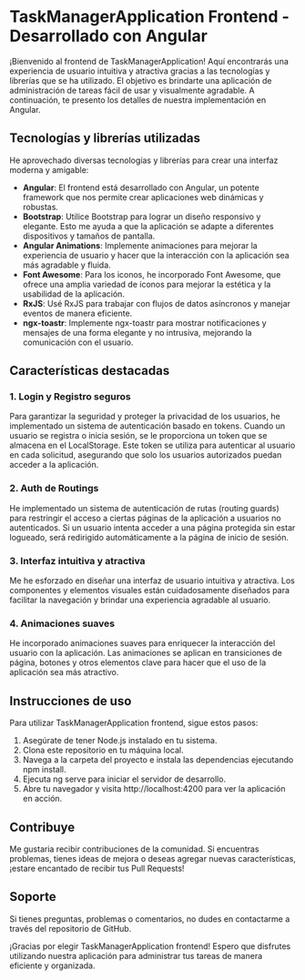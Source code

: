 # TaskManagerApplication Frontend - Desarrollado con Angular
¡Bienvenido al frontend de TaskManagerApplication! Aquí encontrarás una experiencia de usuario intuitiva y atractiva gracias a las tecnologías y librerías que se ha utilizado. El objetivo es brindarte una aplicación de administración de tareas fácil de usar y visualmente agradable. A continuación, te presento los detalles de nuestra implementación en Angular.

## Tecnologías y librerías utilizadas
He aprovechado diversas tecnologías y librerías para crear una interfaz moderna y amigable:

- **Angular**: El frontend está desarrollado con Angular, un potente framework que nos permite crear aplicaciones web dinámicas y robustas.
- **Bootstrap**: Utilice Bootstrap para lograr un diseño responsivo y elegante. Esto me ayuda a que la aplicación se adapte a diferentes dispositivos y tamaños de pantalla.
- **Angular Animations**: Implemente animaciones para mejorar la experiencia de usuario y hacer que la interacción con la aplicación sea más agradable y fluida.
- **Font Awesome**: Para los iconos, he incorporado Font Awesome, que ofrece una amplia variedad de íconos para mejorar la estética y la usabilidad de la aplicación.
- **RxJS**: Usé RxJS para trabajar con flujos de datos asíncronos y manejar eventos de manera eficiente.
- **ngx-toastr**: Implemente ngx-toastr para mostrar notificaciones y mensajes de una forma elegante y no intrusiva, mejorando la comunicación con el usuario.

## Características destacadas

### 1. Login y Registro seguros
Para garantizar la seguridad y proteger la privacidad de los usuarios, he implementado un sistema de autenticación basado en tokens. Cuando un usuario se registra o inicia sesión, se le proporciona un token que se almacena en el LocalStorage. Este token se utiliza para autenticar al usuario en cada solicitud, asegurando que solo los usuarios autorizados puedan acceder a la aplicación.

### 2. Auth de Routings
He implementado un sistema de autenticación de rutas (routing guards) para restringir el acceso a ciertas páginas de la aplicación a usuarios no autenticados. Si un usuario intenta acceder a una página protegida sin estar logueado, será redirigido automáticamente a la página de inicio de sesión.

### 3. Interfaz intuitiva y atractiva
Me he esforzado en diseñar una interfaz de usuario intuitiva y atractiva. Los componentes y elementos visuales están cuidadosamente diseñados para facilitar la navegación y brindar una experiencia agradable al usuario.

### 4. Animaciones suaves
He incorporado animaciones suaves para enriquecer la interacción del usuario con la aplicación. Las animaciones se aplican en transiciones de página, botones y otros elementos clave para hacer que el uso de la aplicación sea más atractivo.

## Instrucciones de uso
Para utilizar TaskManagerApplication frontend, sigue estos pasos:

1. Asegúrate de tener Node.js instalado en tu sistema.
2. Clona este repositorio en tu máquina local.
3. Navega a la carpeta del proyecto e instala las dependencias ejecutando npm install.
4. Ejecuta ng serve para iniciar el servidor de desarrollo.
5. Abre tu navegador y visita http://localhost:4200 para ver la aplicación en acción.

## Contribuye
Me gustaria recibir contribuciones de la comunidad. Si encuentras problemas, tienes ideas de mejora o deseas agregar nuevas características, ¡estare encantado de recibir tus Pull Requests!

## Soporte
Si tienes preguntas, problemas o comentarios, no dudes en contactarme a través del repositorio de GitHub.

¡Gracias por elegir TaskManagerApplication frontend! Espero que disfrutes utilizando nuestra aplicación para administrar tus tareas de manera eficiente y organizada.

